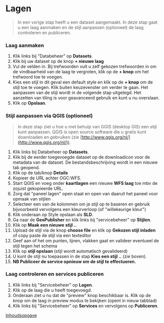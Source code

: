 Lagen
=====
> In een vorige stap heeft u een dataset aangemaakt. In deze stap gaat u een laag aanmaken en de stijl aanpassen (optioneel) de laag controleren en publiceren.
### Laag aanmaken

1. Klik links bij "Databeheer" op **Datasets**.
2. Klik bij uw dataset op de knop **+ nieuwe laag**
3. Vul de velden in. Bij trefwoorden vult u zelf gekozen trefwoorden in om de vindbaarheid van de laag te vergroten, klik op de **+ knop** om het trefwoord toe te voegen. 
4. Kies een stijl in dit geval een default style en klik op de **+ knop** om de stijl toe te voegen. Klik buiten keuzevenster om verder te gaan. Het aanpassen van de stijl wordt in de volgende stap uitgelegd. Het aanzetten van tiling is voor geavanceerd gebruik en kunt u nu overslaan.
5. Klik op **Opslaan**.

### Stijl aanpassen via QGIS (optioneel)

> In deze stap ziet u hoe u met behulp van GGIS (desktop GIS) een stijl kunt aanpassen. QGIS is open source software die u gratis kunt downloaden en gebruiken (zie [http://www.qgis.org/nl/](http://www.qgis.org/nl/)).

1. Klik links bij Databeheer op **Datasets**.
2. Klik bij de eerder toegevoegde dataset op de downloadicon voor de metadata van de dataset. De bestandsbeschrijving wordt in een nieuwe tab geopend.
3. Klik op de tab/knop **Details**
4. Kopieer de URL achter OGC:WFS. 
5. Start QGIS en voeg onder **kaartlagen** een nieuwe **WFS laag** toe mbv de zojuist gekopieerde URL. 
6. Zorg dat "paneel lagen" open staat en open van daaruit het paneel voor opmaak van stijlen 
7. Selecteer een van de kolommen om je stijl op te baseren en gebruik bijvoorbeeld vervolgens een kleurverloop (of "willekeurige kleur")
8. Klik onderaan op Style opslaan als **SLD**.
9. Ga naar de **GeoPublisher** en klik links bij "servicebeheer" op **Stijlen**.
10. Klik op **Maak een nieuwe stijl ..**
11. Upload de stijl via de knop **choose file** en klik op **Gekozen stijl inladen** of copy paste de stijl via een texteditor
12. Geef aan of het om punten, lijnen, vlakken gaat en valideer eventueel de stijl tegen het schema
13. Klik op **stijl opslaan** (stijl wordt automatisch gevalideerd)
14. U kunt de stijl nu toepassen in de stap **Kies een stijl ..** (zie boven).  
15. **NB Publiceer de service opnieuw om de stijl te effectueren.** 

### Laag controleren en services publiceren

1. Klik links bij "Servicebeheer" op **Lagen**.
2. Klik op de laag die u heeft toegevoegd.
3. Onderaan ziet u nu dat de "preview" knop beschikbaar is. Klik op de knop om de laag in preview modus  te bekijken (opent in nieuw tabblad)
4. Klik links bij "Servicebeheer" op **Services** en vervolgens op **Publiceren**.  



[Inhoudsopgave](../index.md)